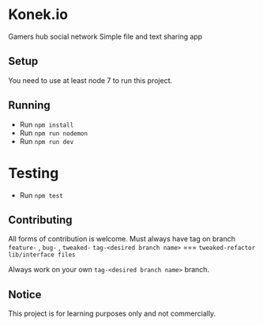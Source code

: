 # Konek.io
Gamers hub social network
Simple file and text sharing app

## Setup

You need to use at least node 7 to run this project.

## Running

* Run `npm install`
* Run `npm run nodemon`
* Run `npm run dev`

# Testing

* Run `npm test`


## Contributing

All forms of contribution is welcome.
Must always have tag on branch `feature-` , `bug-` , `tweaked-`
`tag-<desired branch name>` === `tweaked-refactor lib/interface files`

Always work on your own `tag-<desired branch name>` branch.


## Notice

This project is for learning purposes only and not commercially.

